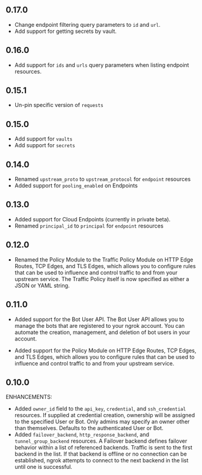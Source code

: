 <!-- Code generated for API Clients. DO NOT EDIT. -->
## 0.17.0
* Change endpoint filtering query parameters to `id` and `url`.
* Add support for getting secrets by vault.

## 0.16.0
* Add support for `ids` and `urls` query parameters when listing endpoint resources. 

## 0.15.1
* Un-pin specific version of `requests`

## 0.15.0
* Add support for `vaults`
* Add support for `secrets`

## 0.14.0
* Renamed `upstream_proto` to `upstream_protocol` for `endpoint` resources
* Added support for `pooling_enabled` on Endpoints

## 0.13.0
* Added support for Cloud Endpoints (currently in private beta).
* Renamed `principal_id` to `principal` for `endpoint` resources

## 0.12.0
* Renamed the Policy Module to the Traffic Policy Module on HTTP Edge Routes, TCP Edges, and TLS Edges, which allows you to configure rules that can be used to influence and control traffic to and from your upstream service. The Traffic Policy itself is now specified as either a JSON or YAML string.

## 0.11.0

* Added support for the Bot User API. The Bot User API allows you to manage the bots that are registered to your ngrok account. You can automate the creation, management, and deletion of bot users in your account.

* Added support for the Policy Module on HTTP Edge Routes, TCP Edges, and TLS Edges, which allows you to configure rules that can be used to influence and control traffic to and from your upstream service.

## 0.10.0

ENHANCEMENTS:

* Added `owner_id` field to the `api_key`, `credential`, and `ssh_credential` resources. If supplied at credential creation, ownership will be assigned to the specified User or Bot. Only admins may specify an owner other than themselves. Defaults to the authenticated User or Bot.
* Added `failover_backend`, `http_response_backend`, and `tunnel_group_backend` resources. A Failover backend defines failover behavior within a list of referenced backends. Traffic is sent to the first backend in the list. If that backend is offline or no connection can be established, ngrok attempts to connect to the next backend in the list until one is successful.
